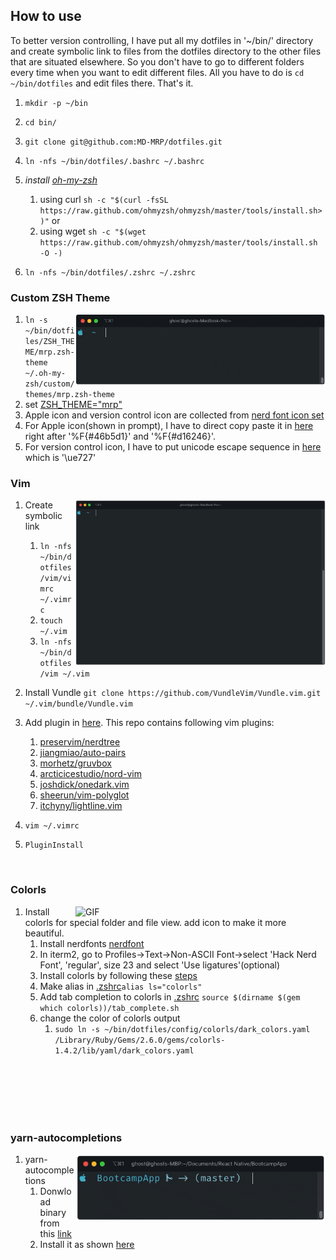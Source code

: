## How to use

To better version controlling, I have put all my dotfiles in '~/bin/' directory and create symbolic link to files from the dotfiles directory to the other files that are situated elsewhere. So you don't have to go to different folders every time when you want to edit different files. All you have to do is `cd ~/bin/dotfiles` and edit files there. That's it.

1. `mkdir -p ~/bin`
1. `cd bin/`
1. `git clone git@github.com:MD-MRP/dotfiles.git`
1. `ln -nfs ~/bin/dotfiles/.bashrc ~/.bashrc`
1. *install [oh-my-zsh](https://ohmyz.sh/#install)*
    1. using curl `sh -c "$(curl -fsSL https://raw.github.com/ohmyzsh/ohmyzsh/master/tools/install.sh>)"`
    or
    1. using wget `sh -c "$(wget https://raw.github.com/ohmyzsh/ohmyzsh/master/tools/install.sh -O -)`

1. `ln -nfs ~/bin/dotfiles/.zshrc ~/.zshrc`

### Custom ZSH Theme
<img align="right" alt="GIF" src="https://raw.githubusercontent.com/mrpmohiburrahman/assets/main/dotFilesAssets/prompt.gif?token=AINKGPJZHNQRK4FRCQURGQK7XHX2S" width="400"/>

1. `ln -s ~/bin/dotfiles/ZSH_THEME/mrp.zsh-theme ~/.oh-my-zsh/custom/themes/mrp.zsh-theme`
1. set [ZSH_THEME="mrp"](https://github.com/mrpmohiburrahman/dotfiles/blob/6b9e3537c5f4851c2f61d92ed7e1a338d2cd068c/.zshrc#L11)
1. Apple icon and version control icon are collected from [nerd font icon set](https://www.nerdfonts.com/cheat-sheet)
1. For Apple icon(shown in prompt), I have to direct copy paste it in [here](https://github.com/mrpmohiburrahman/dotfiles/blob/a2a0dd48bec7f2c17422a8fc3ca012f729c50192/ZSH_THEME/mrp.zsh-theme#L1) right after '%F{#46b5d1}' and '%F{#d16246}'.
1. For version control icon, I have to put unicode escape sequence in [here](https://github.com/mrpmohiburrahman/dotfiles/blob/a2a0dd48bec7f2c17422a8fc3ca012f729c50192/ZSH_THEME/mrp.zsh-theme#L4) which is '\ue727'

### Vim

<img align="right" alt="GIF" src="https://raw.githubusercontent.com/mrpmohiburrahman/assets/main/dotFilesAssets/vim.gif?token=AINKGPPLA7GEABKFGDOKB5S7XHRSG" width="400"/>

1. Create symbolic link
    1. `ln -nfs ~/bin/dotfiles/vim/vimrc ~/.vimrc`
    1. `touch ~/.vim`
    1. `ln -nfs ~/bin/dotfiles/vim ~/.vim`
    
1. Install Vundle `git clone https://github.com/VundleVim/Vundle.vim.git ~/.vim/bundle/Vundle.vim`

1. Add plugin in [here](https://github.com/mrpmohiburrahman/dotfiles/blob/2601e36c85c408b982ab6fcf7faf31bb15300651/vim/.vimrc#L19). This repo contains following vim plugins:
    1. [preservim/nerdtree](https://github.com/preservim/nerdtree)
    1. [jiangmiao/auto-pairs](https://github.com/jiangmiao/auto-pairs)
    1. [morhetz/gruvbox](https://github.com/morhetz/gruvbox)
    1. [arcticicestudio/nord-vim](https://github.com/arcticicestudio/nord-vim)
    1. [joshdick/onedark.vim](https://github.com/joshdick/onedark.vim)
    1. [sheerun/vim-polyglot](https://github.com/sheerun/vim-polyglot)
    1. [itchyny/lightline.vim](https://github.com/itchyny/lightline.vim)
1. `vim ~/.vimrc`
1. `PluginInstall`
<!--
    1. `sudo apt install build-essential cmake3 python3-dev`
    1. `cd ~/bin/dotfiles/vim/bundle/YouCompleteMe/`
    1. `git submodule update --init --recursive`
    1. `python3 install.py --clangd-completer`
    1. "colorScheme": "One Half Dark" #in list
    1. Keybindings
    `{
    "command": "closeTab",
        "keys": [
                "ctrl+w"
                ]
    },
    {
    "command": "newTab",
        "keys": [
                "ctrl+t"
                ]
    },`
    1. *Install pathed Powerline font for windows*
        1. Clone powerline font
        1. Administrator powershell
        1. `Set-ExecutionPolicy Bypass`
        1. `.\install.ps1`
        1. `Set-ExecutionPolicy Default`
        1. `fontFace": "DejaVu Sans Mono for Powerline`
-->

<br/>

### Colorls
<img align="right" alt="GIF" src="https://raw.githubusercontent.com/mrpmohiburrahman/assets/main/dotFilesAssets/filesAndFoldersIcons_compressed.gif?token=AINKGPOAN7EMJPHXSJSO6DC7XHJOC" width="400"/>

1. Install colorls for special folder and file view. add icon to make it more
beautiful.
    1. Install nerdfonts [nerdfont](https://github.com/ryanoasis/nerd-fonts/blob/master/readme.md#option-4-homebrew-fonts)
    1. In iterm2, go to Profiles->Text->Non-ASCII Font->select 'Hack Nerd Font', 'regular', size 23 and select 'Use ligatures'(optional)
    1. Install colorls by following these [steps](https://github.com/athityakumar/colorls#installation)
    1. Make alias in [.zshrc](https://github.com/mrpmohiburrahman/dotfiles/blob/0770fddc710ad13e1f562b74a8056a7270003d08/.zshrc#L105)`alias ls="colorls"`
    1. Add tab completion to colorls in [.zshrc](https://github.com/mrpmohiburrahman/dotfiles/blob/0770fddc710ad13e1f562b74a8056a7270003d08/.zshrc#L106) `source $(dirname $(gem which colorls))/tab_complete.sh`
    1. change the color of colorls output
        1. `sudo ln -s ~/bin/dotfiles/config/colorls/dark_colors.yaml /Library/Ruby/Gems/2.6.0/gems/colorls-1.4.2/lib/yaml/dark_colors.yaml`

<br/>
<br/>
<br/>
<br/>
<br/>

### yarn-autocompletions
<img align="right" alt="GIF" src="https://raw.githubusercontent.com/mrpmohiburrahman/assets/main/dotFilesAssets/yarn_completion.gif?token=AINKGPJXZ3MPT5XJIAOWYIC7XHNKE" width="400"/>

1. yarn-autocompletions
    1. Donwload binary from this [link](https://github.com/g-plane/zsh-yarn-autocompletions/releases)
    2. Install it as shown [here](https://github.com/g-plane/zsh-yarn-autocompletions#add-as-a-zsh-plugin)
